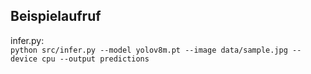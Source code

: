 ## Beispielaufruf 
infer.py: <br>
`python src/infer.py --model yolov8m.pt --image data/sample.jpg --device cpu --output predictions`
